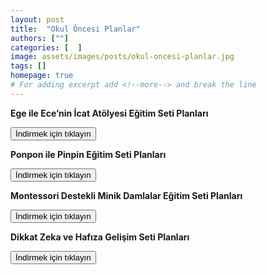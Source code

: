 ```yaml
---
layout: post
title:  "Okul Öncesi Planlar"
authors: [""]
categories: [  ]
image: assets/images/posts/okul-oncesi-planlar.jpg
tags: []
homepage: true
# For adding excerpt add <!--more--> and break the line
---
```

**Ege ile Ece’nin İcat Atölyesi Eğitim Seti Planları**

   <a href="https://cdn.e-damla.com.tr/PLANLAR/icat-atolyesi-planlar.zip" target="_blank" rel="noopener">
    <button type="button" class="btn btn-outline-primary">
       İndirmek için tıklayın
    </button>
</a>

**Ponpon ile Pinpin Eğitim Seti Planları**

 <a href="https://cdn.e-damla.com.tr/PLANLAR/ponpon-pinpin-planlar.zip" target="_blank" rel="noopener">
    <button type="button" class="btn btn-outline-danger">
       İndirmek için tıklayın
    </button>
</a>

**Montessori Destekli Minik Damlalar Eğitim Seti Planları**

   <a href="https://cdn.e-damla.com.tr/PLANLAR/minikdamla-planlar.zip" target="_blank" rel="noopener">
    <button type="button" class="btn btn-outline-info">
       İndirmek için tıklayın
    </button>
</a>

**Dikkat Zeka ve Hafıza Gelişim Seti Planları**

   <a href="https://cdn.e-damla.com.tr/PLANLAR/.zip" target="_blank" rel="noopener">
    <button type="button" class="btn btn-outline-success">
       İndirmek için tıklayın
    </button>
</a>